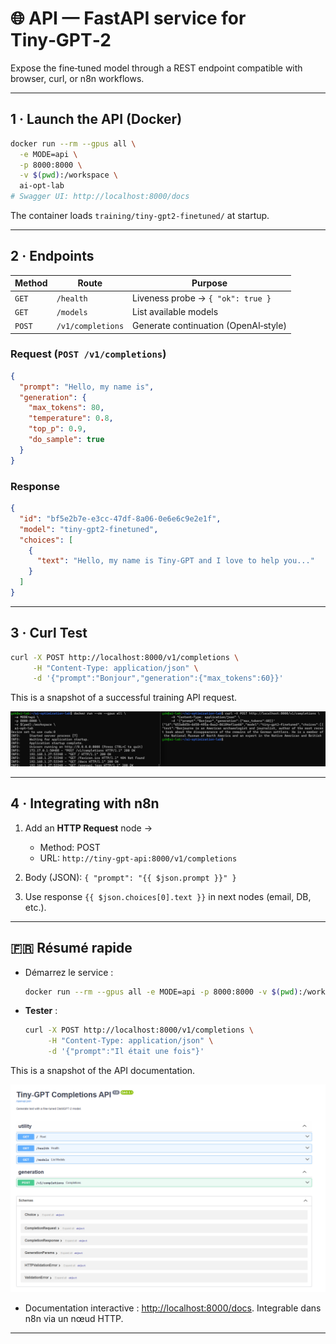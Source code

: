 # 🌐 API — FastAPI service for Tiny‑GPT‑2

Expose the fine‑tuned model through a REST endpoint compatible with browser, curl, or n8n workflows.

---

## 1 · Launch the API (Docker)

```bash
docker run --rm --gpus all \
  -e MODE=api \
  -p 8000:8000 \
  -v $(pwd):/workspace \
  ai-opt-lab
# Swagger UI: http://localhost:8000/docs
````

The container loads `training/tiny-gpt2-finetuned/` at startup.

---

## 2 · Endpoints

| Method | Route             | Purpose                              |
| ------ | ----------------- | ------------------------------------ |
| `GET`  | `/health`         | Liveness probe → `{ "ok": true }`    |
| `GET`  | `/models`         | List available models                |
| `POST` | `/v1/completions` | Generate continuation (OpenAI‑style) |

### Request (`POST /v1/completions`)

```json
{
  "prompt": "Hello, my name is",
  "generation": {
    "max_tokens": 80,
    "temperature": 0.8,
    "top_p": 0.9,
    "do_sample": true
  }
}
```

### Response

```json
{
  "id": "bf5e2b7e-e3cc-47df-8a06-0e6e6c9e2e1f",
  "model": "tiny-gpt2-finetuned",
  "choices": [
    {
      "text": "Hello, my name is Tiny‑GPT and I love to help you..."
    }
  ]
}
```

---

## 3 · Curl Test

```bash
curl -X POST http://localhost:8000/v1/completions \
     -H "Content-Type: application/json" \
     -d '{"prompt":"Bonjour","generation":{"max_tokens":60}}'
```
This is a snapshot of a successful training API request.

![API request](./Answer_Api.png)

---

## 4 · Integrating with n8n

1. Add an **HTTP Request** node →

   * Method: POST
   * URL: `http://tiny-gpt-api:8000/v1/completions`
2. Body (JSON): `{ "prompt": "{{ $json.prompt }}" }`
3. Use response `{{ $json.choices[0].text }}` in next nodes (email, DB, etc.).

---

## 🇫🇷 Résumé rapide

* Démarrez le service :

  ```bash
  docker run --rm --gpus all -e MODE=api -p 8000:8000 -v $(pwd):/workspace ai-opt-lab
  ```

* **Tester** :

  ```bash
  curl -X POST http://localhost:8000/v1/completions \
       -H "Content-Type: application/json" \
       -d '{"prompt":"Il était une fois"}'
  ```
This is a snapshot of the API documentation.

![API doc](./API_doc.png)
* Documentation interactive : [http://localhost:8000/docs](http://localhost:8000/docs). Integrable dans n8n via un nœud HTTP.

---
